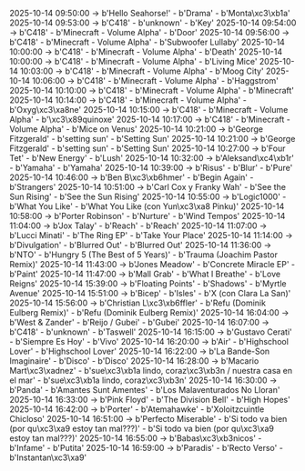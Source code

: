 2025-10-14 09:50:00 -> b'Hello Seahorse!' - b'Drama' - b'Monta\xc3\xb1a'
2025-10-14 09:53:00 -> b'C418' - b'unknown' - b'Key'
2025-10-14 09:54:00 -> b'C418' - b'Minecraft - Volume Alpha' - b'Door'
2025-10-14 09:56:00 -> b'C418' - b'Minecraft - Volume Alpha' - b'Subwoofer Lullaby'
2025-10-14 10:00:00 -> b'C418' - b'Minecraft - Volume Alpha' - b'Death'
2025-10-14 10:00:00 -> b'C418' - b'Minecraft - Volume Alpha' - b'Living Mice'
2025-10-14 10:03:00 -> b'C418' - b'Minecraft - Volume Alpha' - b'Moog City'
2025-10-14 10:06:00 -> b'C418' - b'Minecraft - Volume Alpha' - b'Haggstrom'
2025-10-14 10:10:00 -> b'C418' - b'Minecraft - Volume Alpha' - b'Minecraft'
2025-10-14 10:14:00 -> b'C418' - b'Minecraft - Volume Alpha' - b'Oxyg\xc3\xa8ne'
2025-10-14 10:15:00 -> b'C418' - b'Minecraft - Volume Alpha' - b'\xc3\x89quinoxe'
2025-10-14 10:17:00 -> b'C418' - b'Minecraft - Volume Alpha' - b'Mice on Venus'
2025-10-14 10:21:00 -> b'George Fitzgerald' - b'setting sun' - b'Setting Sun'
2025-10-14 10:21:00 -> b'George Fitzgerald' - b'setting sun' - b'Setting Sun'
2025-10-14 10:27:00 -> b'Four Tet' - b'New Energy' - b'Lush'
2025-10-14 10:32:00 -> b'Aleksand\xc4\xb1r' - b'Yamaha' - b'Yamaha'
2025-10-14 10:39:00 -> b'Risus' - b'Blur' - b'Pure'
2025-10-14 10:46:00 -> b'Ben B\xc3\xb6hmer' - b'Begin Again' - b'Strangers'
2025-10-14 10:51:00 -> b'Carl Cox y Franky Wah' - b'See the Sun Rising' - b'See the Sun Rising'
2025-10-14 10:55:00 -> b'Logic1000' - b'What You Like' - b'What You Like (con Yun\xc3\xa8 Pinku)'
2025-10-14 10:58:00 -> b'Porter Robinson' - b'Nurture' - b'Wind Tempos'
2025-10-14 11:04:00 -> b'Jox Talay' - b'Reach' - b'Reach'
2025-10-14 11:07:00 -> b'Lucci Minati' - b'The Ring EP' - b'Take Your Place'
2025-10-14 11:14:00 -> b'Divulgation' - b'Blurred Out' - b'Blurred Out'
2025-10-14 11:36:00 -> b'NTO' - b'Hungry 5 (The Best of 5 Years)' - b'Trauma (Joachim Pastor Remix)'
2025-10-14 11:43:00 -> b'Jones Meadow' - b'Concrete Miracle EP' - b'Paint'
2025-10-14 11:47:00 -> b'Mall Grab' - b'What I Breathe' - b'Love Reigns'
2025-10-14 15:39:00 -> b'Floating Points' - b'Shadows' - b'Myrtle Avenue'
2025-10-14 15:51:00 -> b'Bicep' - b'Isles' - b'X (con Clara La San)'
2025-10-14 15:56:00 -> b'Christian L\xc3\xb6ffler' - b'Refu (Dominik Eulberg Remix)' - b'Refu (Dominik Eulberg Remix)'
2025-10-14 16:04:00 -> b'West & Zander' - b'Reijo / Gubei' - b'Gubei'
2025-10-14 16:07:00 -> b'C418' - b'unknown' - b'Taswell'
2025-10-14 16:15:00 -> b'Gustavo Cerati' - b'Siempre Es Hoy' - b'Vivo'
2025-10-14 16:20:00 -> b'Air' - b'Highschool Lover' - b'Highschool Lover'
2025-10-14 16:22:00 -> b'La Bande-Son Imaginaire' - b'Disco' - b'Disco'
2025-10-14 16:28:00 -> b'Macario Mart\xc3\xadnez' - b'sue\xc3\xb1a lindo, coraz\xc3\xb3n / nuestra casa en el mar' - b'sue\xc3\xb1a lindo, coraz\xc3\xb3n'
2025-10-14 16:30:00 -> b'Panda' - b'Amantes Sunt Amentes' - b'Los Malaventurados No Lloran'
2025-10-14 16:33:00 -> b'Pink Floyd' - b'The Division Bell' - b'High Hopes'
2025-10-14 16:42:00 -> b'Porter' - b'Atemahawke' - b'Xoloitzcuintle Chicloso'
2025-10-14 16:51:00 -> b'Perfecto Miserable' - b'Si todo va bien (por qu\xc3\xa9 estoy tan mal???)' - b'Si todo va bien (por qu\xc3\xa9 estoy tan mal???)'
2025-10-14 16:55:00 -> b'Babas\xc3\xb3nicos' - b'Infame' - b'Putita'
2025-10-14 16:59:00 -> b'Paradis' - b'Recto Verso' - b'Instantan\xc3\xa9'
